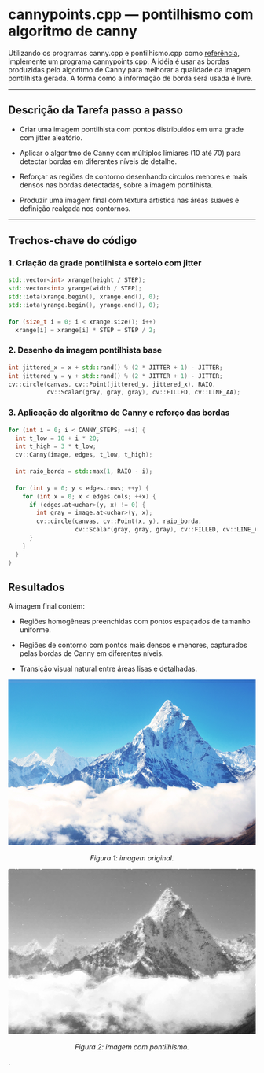 # cannypoints.cpp — pontilhismo com algoritmo de canny

Utilizando os programas canny.cpp e pontilhismo.cpp como [referência](https://agostinhobritojr.github.io/tutorial/pdi/canny.html), implemente um programa cannypoints.cpp. A idéia é usar as bordas produzidas pelo algoritmo de Canny para melhorar a qualidade da imagem pontilhista gerada. A forma como a informação de borda será usada é livre. 

---

## Descrição da Tarefa passo a passo

- Criar uma imagem pontilhista com pontos distribuídos em uma grade com jitter aleatório.

- Aplicar o algoritmo de Canny com múltiplos limiares (10 até 70) para detectar bordas em diferentes níveis de detalhe.

- Reforçar as regiões de contorno desenhando círculos menores e mais densos nas bordas detectadas, sobre a imagem pontilhista.

- Produzir uma imagem final com textura artística nas áreas suaves e definição realçada nos contornos.

---

## Trechos-chave do código

### 1. Criação da grade pontilhista e sorteio com jitter

```cpp
std::vector<int> xrange(height / STEP);
std::vector<int> yrange(width / STEP);
std::iota(xrange.begin(), xrange.end(), 0);
std::iota(yrange.begin(), yrange.end(), 0);

for (size_t i = 0; i < xrange.size(); i++)
  xrange[i] = xrange[i] * STEP + STEP / 2;
```

### 2. Desenho da imagem pontilhista base

```cpp
int jittered_x = x + std::rand() % (2 * JITTER + 1) - JITTER;
int jittered_y = y + std::rand() % (2 * JITTER + 1) - JITTER;
cv::circle(canvas, cv::Point(jittered_y, jittered_x), RAIO,
           cv::Scalar(gray, gray, gray), cv::FILLED, cv::LINE_AA);

```

### 3. Aplicação do algoritmo de Canny e reforço das bordas

```cpp
for (int i = 0; i < CANNY_STEPS; ++i) {
  int t_low = 10 + i * 20;
  int t_high = 3 * t_low;
  cv::Canny(image, edges, t_low, t_high);

  int raio_borda = std::max(1, RAIO - i);

  for (int y = 0; y < edges.rows; ++y) {
    for (int x = 0; x < edges.cols; ++x) {
      if (edges.at<uchar>(y, x) != 0) {
        int gray = image.at<uchar>(y, x);
        cv::circle(canvas, cv::Point(x, y), raio_borda,
                   cv::Scalar(gray, gray, gray), cv::FILLED, cv::LINE_AA);
      }
    }
  }
}

```

## Resultados

A imagem final contém:

- Regiões homogêneas preenchidas com pontos espaçados de tamanho uniforme.

- Regiões de contorno com pontos mais densos e menores, capturados pelas bordas de Canny em diferentes níveis.

- Transição visual natural entre áreas lisas e detalhadas.

<p align="center">
  <img src="./cannypoints/everest2.png" width="700"/>
</p>

<p align="center"><i>Figura 1: imagem original.</i></p>

<p align="center">
  <img src="./cannypoints/build/cannypoints.png" width="700"/>
</p>

<p align="center"><i>Figura 2: imagem com pontilhismo.</i></p>
.
